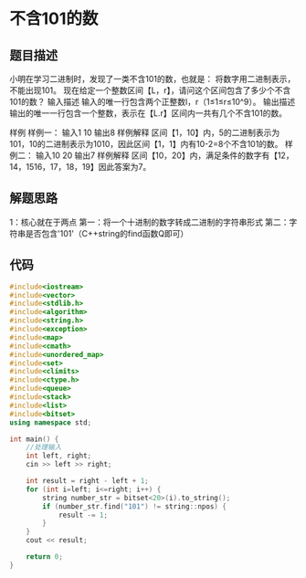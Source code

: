 # 不含101的数

## 题目描述

小明在学习二进制时，发现了一类不含101的数，也就是：
将数字用二进制表示，不能出现101。
现在给定一个整数区间【L，r】，请问这个区间包含了多少个不含101的数？
输入描述
输入的唯一行包含两个正整数l，r（1≤1≤r≤10^9）。
输出描述
输出的唯一一行包含一个整数，表示在【L.r】区间内一共有几个不含101的数。

样例
样例一：
输入1 10
输出8 
样例解释
区间【1，10】内，5的二进制表示为101，10的二进制表示为1010，因此区间【1，1】内有10-2=8个不含101的数。
样例二：
输入10 20
输出7 
样例解释
区间【10，20】内，满足条件的数字有【12，14，1516，17，18，19】因此答案为7。

## 解题思路

1：核心就在于两点
第一：将一个十进制的数字转成二进制的字符串形式
第二：字符串是否包含'101'（C++string的find函数Q即可）

## 代码

```c++
#include<iostream>
#include<vector>
#include<stdlib.h>
#include<algorithm>
#include<string.h>
#include<exception>
#include<map>
#include<cmath>
#include<unordered_map>
#include<set>
#include<climits>
#include<ctype.h>
#include<queue>
#include<stack>
#include<list>
#include<bitset>
using namespace std;

int main() {
    //处理输入
    int left, right;
    cin >> left >> right;

    int result = right - left + 1;
    for (int i=left; i<=right; i++) {
        string number_str = bitset<20>(i).to_string();
        if (number_str.find("101") != string::npos) {
            result -= 1;
        }
    }
    cout << result;

    return 0;
}
```

